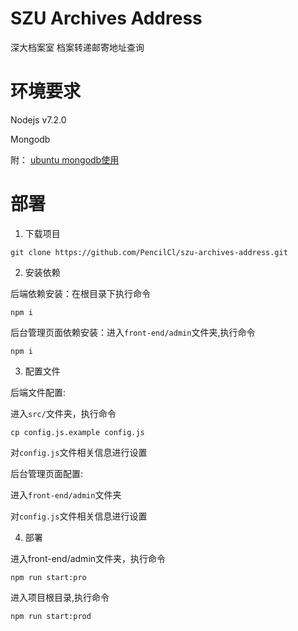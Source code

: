 # SZU Archives Address
深大档案室 档案转递邮寄地址查询

# 环境要求
Nodejs v7.2.0

Mongodb

附：
[ubuntu mongodb使用](http://pencilsky.cn/articles/59/)

# 部署
1. 下载项目

```
git clone https://github.com/PencilCl/szu-archives-address.git
```
2. 安装依赖

后端依赖安装：在根目录下执行命令
```
npm i
```
后台管理页面依赖安装：进入`front-end/admin`文件夹,执行命令
```
npm i
```
3. 配置文件

后端文件配置:

进入`src/`文件夹，执行命令
```
cp config.js.example config.js
```
对`config.js`文件相关信息进行设置

后台管理页面配置:

进入`front-end/admin`文件夹

对`config.js`文件相关信息进行设置

4. 部署

进入front-end/admin文件夹，执行命令
```
npm run start:pro
```
进入项目根目录,执行命令
```
npm run start:prod
```